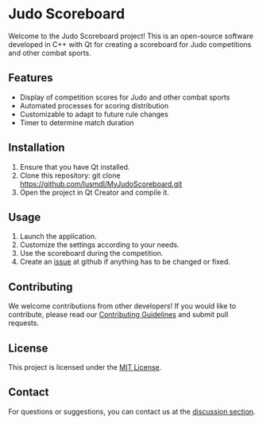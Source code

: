 # Judo Scoreboard

Welcome to the Judo Scoreboard project! This is an open-source software developed in C++ with Qt for creating a scoreboard for Judo competitions and other combat sports.

## Features

- Display of competition scores for Judo and other combat sports
- Automated processes for scoring distribution
- Customizable to adapt to future rule changes
- Timer to determine match duration

## Installation

1. Ensure that you have Qt installed.
2. Clone this repository: git clone https://github.com/lusmdl/MyJudoScoreboard.git
3. Open the project in Qt Creator and compile it.

## Usage

1. Launch the application.
2. Customize the settings according to your needs.
3. Use the scoreboard during the competition.
4. Create an [issue](https://github.com/lusmdl/MyJudoScoreboard/issues) at github if anything has to be changed or fixed.

## Contributing

We welcome contributions from other developers! If you would like to contribute, please read our [Contributing Guidelines](CONTRIBUTING.md) and submit pull requests.

## License

This project is licensed under the [MIT License](LICENSE).

## Contact

For questions or suggestions, you can contact us at the [discussion section](https://github.com/lusmdl/MyJudoScoreboard/discussions).
